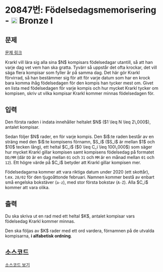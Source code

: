 # 20847번: Födelsedagsmemorisering - <img src="https://static.solved.ac/tier_small/5.svg" style="height:20px" /> Bronze I

<!-- performance -->

<!-- 문제 제출 후 깃허브에 푸시를 했을 때 제출한 코드의 성능이 입력될 공간입니다.-->

<!-- end -->

## 문제

[문제 링크](https://boj.kr/20847)


<p>Krarkl vill lära sig alla sina $N$ kompisars födelsedagar utantill, så att han varje dag vet vem han ska gratta. Tyvärr så uppstår det ofta krockar, det vill säga flera kompisar som fyller år på samma dag. Det här gör Krarkl förvirrad, så han bestämmer sig för att för varje datum som har en krock bara komma ihåg födelsedagen för den kompis han tycker mest om. Givet en lista med födelsedagen för varje kompis och hur mycket Krarkl tycker om kompisen, skriv ut vilka kompisar Krarkl kommer minnas födelsedagen för.</p>



## 입력


<p>Den första raden i indata innehåller heltalet $N$ ($1 \leq N \leq 2\,000$), antalet kompisar.</p>

<p>Sedan följer $N$ rader, en för varje kompis. Den $i$:te raden består av en sträng med den $i$:te kompisens förnamn, $S_i$ ($S_i$ är mellan $1$ och $10$ tecken lång), ett heltal $C_i$ ($0 \leq C_i \leq 100\,000$) som säger hur mycket Krarkl gillar kompisen samt kompisens födelsedag på formatet <code>DD/MM</code> (där <code>DD</code> är en dag mellan <code>01</code> och <code>31</code> och <code>MM</code> är en månad mellan <code>01</code> och <code>12</code>). Ett högre värde på $C_i$ betyder att Krarkl gillar kompisen mer.</p>

<p>Födelsedagarna kommer att vara riktiga datum under 2020 (ett skottår), t.ex. <code>28/02</code> för den tjugoåttonde februari. Namnen kommer bestå av enbart små engelska bokstäver (<code>a-z</code>), med stor första bokstav (<code>A-Z</code>). Alla $C_i$ kommer att vara olika.</p>



## 출력


<p>Du ska skriva ut en rad med ett heltal $K$, antalet kompisar vars födelsedag Krarkl kommer minnas.</p>

<p>Den ska följas av $K$ rader med ett ord vardera, förnamnen på de utvalda kompisarna, <strong>i alfabetisk ordning</strong>.</p>



## 소스코드

[소스코드 보기](Födelsedagsmemorisering.cpp)